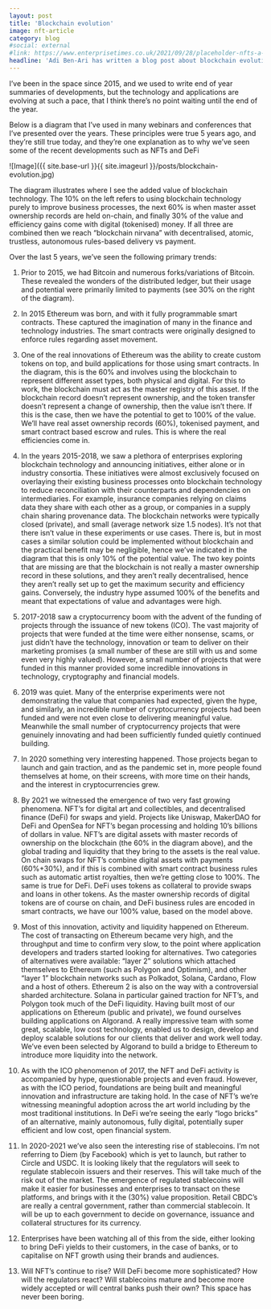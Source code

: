 ```yaml
---
layout: post
title: 'Blockchain evolution'
image: nft-article
category: blog
#social: external
#link: https://www.enterprisetimes.co.uk/2021/09/28/placeholder-nfts-a-digital-fad-or-a-transformational-technology/
headline: 'Adi Ben-Ari has written a blog post about blockchain evolution.'
---
```


I’ve been in the space since 2015, and we used to write end of year summaries of developments, but the technology and applications are evolving at such a pace, that I think there’s no point waiting until the end of the year.

Below is a diagram that I’ve used in many webinars and conferences that I’ve presented over the years. These principles were true 5 years ago, and they’re still true today, and they’re one explanation as to why we’ve seen some of the recent developments such as NFTs and DeFi

![Image]({{ site.base-url }}{{ site.imageurl }}/posts/blockchain-evolution.jpg)	

The diagram illustrates where I see the added value of blockchain technology. The 10% on the left refers to using blockchain technology purely to improve business processes, the next 60% is when master asset ownership records are held on-chain, and finally 30% of the value and efficiency gains come with digital (tokenised) money. If all three are combined then we reach “blockchain nirvana” with decentralised, atomic, trustless, autonomous rules-based delivery vs payment.

Over the last 5 years, we’ve seen the following primary trends:

1.	Prior to 2015, we had Bitcoin and numerous forks/variations of Bitcoin. These revealed the wonders of the distributed ledger, but their usage and potential were primarily limited to payments (see 30% on the right of the diagram).
  
2.	In 2015 Ethereum was born, and with it fully programmable smart contracts. These captured the imagination of many in the finance and technology industries. The smart contracts were originally designed to enforce rules regarding asset movement.  

3.	One of the real innovations of Ethereum was the ability to create custom tokens on top, and build applications for those using smart contracts. In the diagram, this is the 60% and involves using the blockchain to represent different asset types, both physical and digital. For this to work, the blockchain must act as the master registry of this asset. If the blockchain record doesn’t represent ownership, and the token transfer doesn’t represent a change of ownership, then the value isn’t there. If this is the case, then we have the potential to get to 100% of the value. We’ll have real asset ownership records (60%), tokenised payment, and smart contract based escrow and rules. This is where the real efficiencies come in.  

4.	In the years 2015-2018, we saw a plethora of enterprises exploring blockchain technology and announcing initiatives, either alone or in industry consortia. These initiatives were almost exclusively focused on overlaying their existing business processes onto blockchain technology to reduce reconciliation with their counterparts and dependencies on intermediaries. For example, insurance companies relying on claims data they share with each other as a group, or companies in a supply chain sharing provenance data. The blockchain networks were typically closed (private), and small (average network size 1.5 nodes). It’s not that there isn’t value in these experiments or use cases. There is, but in most cases a similar solution could be implemented without blockchain and the practical benefit may be negligible, hence we’ve indicated in the diagram that this is only 10% of the potential value. The two key points that are missing are that the blockchain is not really a master ownership record in these solutions, and they aren’t really decentralised, hence they aren’t really set up to get the maximum security and efficiency gains. Conversely, the industry hype assumed 100% of the benefits and meant that expectations of value and advantages were high.  

5.	2017-2018 saw a cryptocurrency boom with the advent of the funding of projects through the issuance of new tokens (ICO). The vast majority of projects that were funded at the time were either nonsense, scams, or just didn’t have the technology, innovation or team to deliver on their marketing promises (a small number of these are still with us and some even very highly valued). However, a small number of projects that were funded in this manner provided some incredible innovations in technology, cryptography and financial models.  

6.	2019 was quiet. Many of the enterprise experiments were not demonstrating the value that companies had expected, given the hype, and similarly, an incredible number of cryptocurrency projects had been funded and were not even close to delivering meaningful value. Meanwhile the small number of cryptocurrency projects that were genuinely innovating and had been sufficiently funded quietly continued building.  

7.	In 2020 something very interesting happened. Those projects began to launch and gain traction, and as the pandemic set in, more people found themselves at home, on their screens, with more time on their hands, and the interest in cryptocurrencies grew.  

8.	By 2021 we witnessed the emergence of two very fast growing phenomena. NFT’s for digital art and collectibles, and decentralised finance (DeFi) for swaps and yield. Projects like Uniswap, MakerDAO for DeFi and OpenSea for NFT’s began processing and holding 10’s billions of dollars in value. NFT’s are digital assets with master records of ownership on the blockchain (the 60% in the diagram above), and the global trading and liquidity that they bring to the assets is the real value. On chain swaps for NFT’s combine digital assets with payments (60%+30%), and if this is combined with smart contract business rules such as automatic artist royalties, then we’re getting close to 100%. The same is true for DeFi. DeFi uses tokens as collateral to provide swaps and loans in other tokens. As the master ownership records of digital tokens are of course on chain, and DeFi business rules are encoded in smart contracts, we have our 100% value, based on the model above.

9.	Most of this innovation, activity and liquidity happened on Ethereum. The cost of transacting on Ethereum became very high, and the throughput and time to confirm very slow, to the point where application developers and traders started looking for alternatives. Two categories of alternatives were available: “layer 2” solutions which attached themselves to Ethereum (such as Polygon and Optimism), and other “layer 1” blockchain networks such as Polkadot, Solana, Cardano, Flow and a host of others. Ethereum 2 is also on the way with a controversial sharded architecture. Solana in particular gained traction for NFT’s, and Polygon took much of the DeFi liquidity. Having built most of our applications on Ethereum (public and private), we found ourselves building applications on Algorand. A really impressive team with some great, scalable, low cost technology, enabled us to design, develop and deploy scalable solutions for our clients that deliver and work well today. We’ve even been selected by Algorand to build a bridge to Ethereum to introduce more liquidity into the network.  

10.	As with the ICO phenomenon of 2017, the NFT and DeFi activity is accompanied by hype, questionable projects and even fraud. However, as with the ICO period, foundations are being built and meaningful innovation and infrastructure are taking hold. In the case of NFT’s we’re witnessing meaningful adoption across the art world including by the most traditional institutions. In DeFi we’re seeing the early “logo bricks” of an alternative, mainly autonomous, fully digital, potentially super efficient and low cost, open financial system.  

11.	In 2020-2021 we’ve also seen the interesting rise of stablecoins. I’m not referring to Diem (by Facebook) which is yet to launch, but rather to Circle and USDC. It is looking likely that the regulators will seek to regulate stablecoin issuers and their reserves. This will take much of the risk out of the market. The emergence of regulated stablecoins will make it easier for businesses and enterprises to transact on these platforms, and brings with it the (30%) value proposition. Retail CBDC’s are really a central government, rather than commercial stablecoin. It will be up to each government to decide on governance, issuance and collateral structures for its currency.  

12.	Enterprises have been watching all of this from the side, either looking to bring DeFi yields to their customers, in the case of banks, or to capitalise on NFT growth using their brands and audiences.  

13.	Will NFT’s continue to rise? Will DeFi become more sophisticated? How will the regulators react? Will stablecoins mature and become more widely accepted or will central banks push their own? This space has never been boring. 
